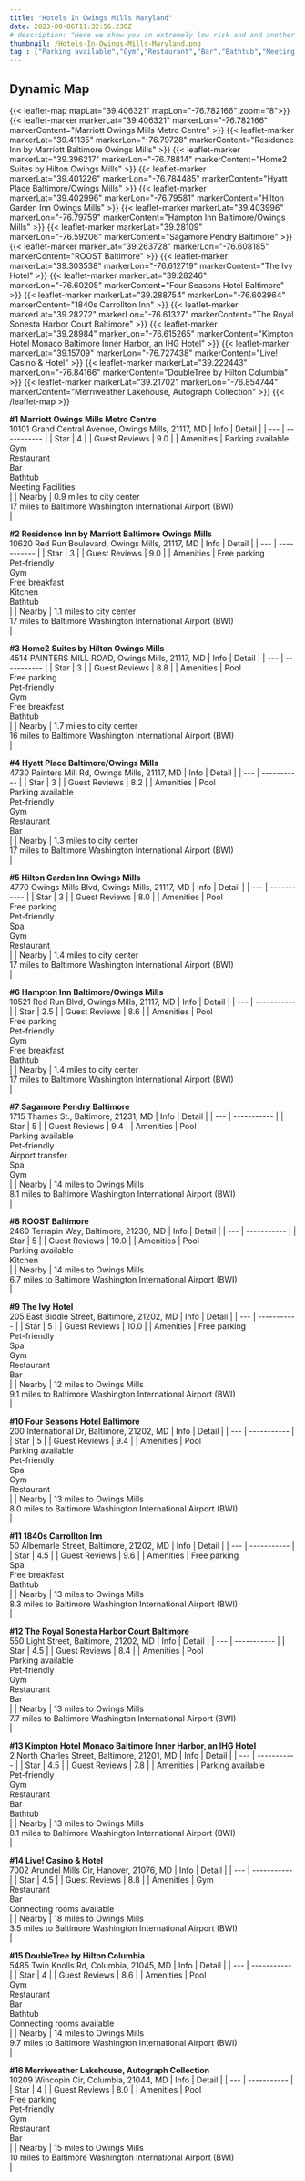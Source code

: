 ```yaml
---
title: "Hotels In Owings Mills Maryland"
date: 2023-08-06T11:32:56.236Z
# description: "Here we show you an extremely low risk and and another medium risk approach to earn passive income "
thumbnail: /Hotels-In-Owings-Mills-Maryland.png
tag : ["Parking available","Gym","Restaurant","Bar","Bathtub","Meeting Facilities","Free parking","Pet-friendly","Free breakfast","Kitchen","Pool","Spa","Airport transfer","Connecting rooms available"]
---
```


## Dynamic Map
{{< leaflet-map  mapLat="39.406321" mapLon="-76.782166" zoom="8">}}
    {{< leaflet-marker markerLat="39.406321" markerLon="-76.782166" markerContent="Marriott Owings Mills Metro Centre" >}}
    {{< leaflet-marker markerLat="39.41135" markerLon="-76.79728" markerContent="Residence Inn by Marriott Baltimore Owings Mills" >}}
    {{< leaflet-marker markerLat="39.396217" markerLon="-76.78814" markerContent="Home2 Suites by Hilton Owings Mills" >}}
    {{< leaflet-marker markerLat="39.401226" markerLon="-76.784485" markerContent="Hyatt Place Baltimore/Owings Mills" >}}
    {{< leaflet-marker markerLat="39.402996" markerLon="-76.79581" markerContent="Hilton Garden Inn Owings Mills" >}}
    {{< leaflet-marker markerLat="39.403996" markerLon="-76.79759" markerContent="Hampton Inn Baltimore/Owings Mills" >}}
    {{< leaflet-marker markerLat="39.28109" markerLon="-76.59206" markerContent="Sagamore Pendry Baltimore" >}}
    {{< leaflet-marker markerLat="39.263728" markerLon="-76.608185" markerContent="ROOST Baltimore" >}}
    {{< leaflet-marker markerLat="39.303538" markerLon="-76.612719" markerContent="The Ivy Hotel" >}}
    {{< leaflet-marker markerLat="39.28246" markerLon="-76.60205" markerContent="Four Seasons Hotel Baltimore" >}}
    {{< leaflet-marker markerLat="39.288754" markerLon="-76.603964" markerContent="1840s Carrollton Inn" >}}
    {{< leaflet-marker markerLat="39.28272" markerLon="-76.61327" markerContent="The Royal Sonesta Harbor Court Baltimore" >}}
    {{< leaflet-marker markerLat="39.28984" markerLon="-76.615265" markerContent="Kimpton Hotel Monaco Baltimore Inner Harbor, an IHG Hotel" >}}
    {{< leaflet-marker markerLat="39.15709" markerLon="-76.727438" markerContent="Live! Casino & Hotel" >}}
    {{< leaflet-marker markerLat="39.222443" markerLon="-76.84166" markerContent="DoubleTree by Hilton Columbia" >}}
    {{< leaflet-marker markerLat="39.21702" markerLon="-76.854744" markerContent="Merriweather Lakehouse, Autograph Collection" >}}
{{< /leaflet-map >}}


**#1 Marriott Owings Mills Metro Centre**<br>10101 Grand Central Avenue, Owings Mills, 21117, MD
| Info | Detail |
| --- | ----------- |
| Star | 4 |
| Guest Reviews | 9.0 |
| Amenities | Parking available<br>Gym<br>Restaurant<br>Bar<br>Bathtub<br>Meeting Facilities<br> |
| Nearby | 0.9 miles to city center<br>17 miles to Baltimore Washington International Airport (BWI)<br> |

**#2 Residence Inn by Marriott Baltimore Owings Mills**<br>10620 Red Run Boulevard, Owings Mills, 21117, MD
| Info | Detail |
| --- | ----------- |
| Star | 3 |
| Guest Reviews | 9.0 |
| Amenities | Free parking<br>Pet-friendly<br>Gym<br>Free breakfast<br>Kitchen<br>Bathtub<br> |
| Nearby | 1.1 miles to city center<br>17 miles to Baltimore Washington International Airport (BWI)<br> |

**#3 Home2 Suites by Hilton Owings Mills**<br>4514 PAINTERS MILL ROAD, Owings Mills, 21117, MD
| Info | Detail |
| --- | ----------- |
| Star | 3 |
| Guest Reviews | 8.8 |
| Amenities | Pool<br>Free parking<br>Pet-friendly<br>Gym<br>Free breakfast<br>Bathtub<br> |
| Nearby | 1.7 miles to city center<br>16 miles to Baltimore Washington International Airport (BWI)<br> |

**#4 Hyatt Place Baltimore/Owings Mills**<br>4730 Painters Mill Rd, Owings Mills, 21117, MD
| Info | Detail |
| --- | ----------- |
| Star | 3 |
| Guest Reviews | 8.2 |
| Amenities | Pool<br>Parking available<br>Pet-friendly<br>Gym<br>Restaurant<br>Bar<br> |
| Nearby | 1.3 miles to city center<br>17 miles to Baltimore Washington International Airport (BWI)<br> |

**#5 Hilton Garden Inn Owings Mills**<br>4770 Owings Mills Blvd, Owings Mills, 21117, MD
| Info | Detail |
| --- | ----------- |
| Star | 3 |
| Guest Reviews | 8.0 |
| Amenities | Pool<br>Free parking<br>Pet-friendly<br>Spa<br>Gym<br>Restaurant<br> |
| Nearby | 1.4 miles to city center<br>17 miles to Baltimore Washington International Airport (BWI)<br> |

**#6 Hampton Inn Baltimore/Owings Mills**<br>10521 Red Run Blvd, Owings Mills, 21117, MD
| Info | Detail |
| --- | ----------- |
| Star | 2.5 |
| Guest Reviews | 8.6 |
| Amenities | Pool<br>Free parking<br>Pet-friendly<br>Gym<br>Free breakfast<br>Bathtub<br> |
| Nearby | 1.4 miles to city center<br>17 miles to Baltimore Washington International Airport (BWI)<br> |

**#7 Sagamore Pendry Baltimore**<br>1715 Thames St., Baltimore, 21231, MD
| Info | Detail |
| --- | ----------- |
| Star | 5 |
| Guest Reviews | 9.4 |
| Amenities | Pool<br>Parking available<br>Pet-friendly<br>Airport transfer<br>Spa<br>Gym<br> |
| Nearby | 14 miles to Owings Mills<br>8.1 miles to Baltimore Washington International Airport (BWI)<br> |

**#8 ROOST Baltimore**<br>2460 Terrapin Way, Baltimore, 21230, MD
| Info | Detail |
| --- | ----------- |
| Star | 5 |
| Guest Reviews | 10.0 |
| Amenities | Pool<br>Parking available<br>Kitchen<br> |
| Nearby | 14 miles to Owings Mills<br>6.7 miles to Baltimore Washington International Airport (BWI)<br> |

**#9 The Ivy Hotel**<br>205 East Biddle Street, Baltimore, 21202, MD
| Info | Detail |
| --- | ----------- |
| Star | 5 |
| Guest Reviews | 10.0 |
| Amenities | Free parking<br>Pet-friendly<br>Spa<br>Gym<br>Restaurant<br>Bar<br> |
| Nearby | 12 miles to Owings Mills<br>9.1 miles to Baltimore Washington International Airport (BWI)<br> |

**#10 Four Seasons Hotel Baltimore**<br>200 International Dr, Baltimore, 21202, MD
| Info | Detail |
| --- | ----------- |
| Star | 5 |
| Guest Reviews | 9.4 |
| Amenities | Pool<br>Parking available<br>Pet-friendly<br>Spa<br>Gym<br>Restaurant<br> |
| Nearby | 13 miles to Owings Mills<br>8.0 miles to Baltimore Washington International Airport (BWI)<br> |

**#11 1840s Carrollton Inn**<br>50 Albemarle Street, Baltimore, 21202, MD
| Info | Detail |
| --- | ----------- |
| Star | 4.5 |
| Guest Reviews | 9.6 |
| Amenities | Free parking<br>Spa<br>Free breakfast<br>Bathtub<br> |
| Nearby | 13 miles to Owings Mills<br>8.3 miles to Baltimore Washington International Airport (BWI)<br> |

**#12 The Royal Sonesta Harbor Court Baltimore**<br>550 Light Street, Baltimore, 21202, MD
| Info | Detail |
| --- | ----------- |
| Star | 4.5 |
| Guest Reviews | 8.4 |
| Amenities | Pool<br>Parking available<br>Pet-friendly<br>Gym<br>Restaurant<br>Bar<br> |
| Nearby | 13 miles to Owings Mills<br>7.7 miles to Baltimore Washington International Airport (BWI)<br> |

**#13 Kimpton Hotel Monaco Baltimore Inner Harbor, an IHG Hotel**<br>2 North Charles Street, Baltimore, 21201, MD
| Info | Detail |
| --- | ----------- |
| Star | 4.5 |
| Guest Reviews | 7.8 |
| Amenities | Parking available<br>Pet-friendly<br>Gym<br>Restaurant<br>Bar<br>Bathtub<br> |
| Nearby | 13 miles to Owings Mills<br>8.1 miles to Baltimore Washington International Airport (BWI)<br> |

**#14 Live! Casino & Hotel**<br>7002 Arundel Mills Cir, Hanover, 21076, MD
| Info | Detail |
| --- | ----------- |
| Star | 4.5 |
| Guest Reviews | 8.8 |
| Amenities | Gym<br>Restaurant<br>Bar<br>Connecting rooms available<br> |
| Nearby | 18 miles to Owings Mills<br>3.5 miles to Baltimore Washington International Airport (BWI)<br> |

**#15 DoubleTree by Hilton Columbia**<br>5485 Twin Knolls Rd, Columbia, 21045, MD
| Info | Detail |
| --- | ----------- |
| Star | 4 |
| Guest Reviews | 8.6 |
| Amenities | Pool<br>Gym<br>Restaurant<br>Bar<br>Bathtub<br>Connecting rooms available<br> |
| Nearby | 14 miles to Owings Mills<br>9.7 miles to Baltimore Washington International Airport (BWI)<br> |

**#16 Merriweather Lakehouse, Autograph Collection**<br>10209 Wincopin Cir, Columbia, 21044, MD
| Info | Detail |
| --- | ----------- |
| Star | 4 |
| Guest Reviews | 8.0 |
| Amenities | Pool<br>Free parking<br>Pet-friendly<br>Gym<br>Restaurant<br>Bar<br> |
| Nearby | 15 miles to Owings Mills<br>10 miles to Baltimore Washington International Airport (BWI)<br> |

